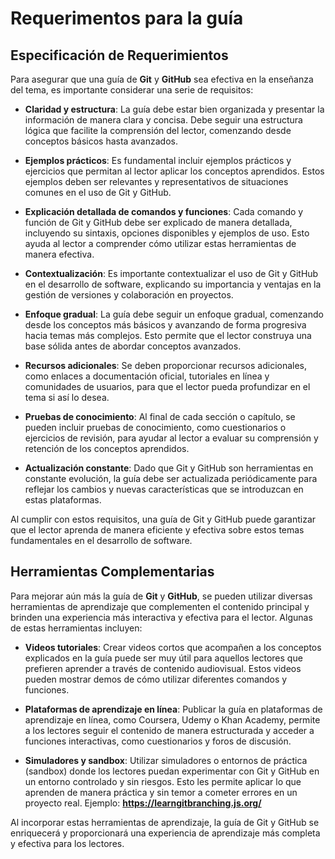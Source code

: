 # Requerimentos para la guía

## Especificación de Requerimientos

Para asegurar que una guía de **Git** y **GitHub** sea efectiva en la enseñanza del tema, es importante considerar una serie de requisitos:

- **Claridad y estructura**: La guía debe estar bien organizada y presentar la información de manera clara y concisa. Debe seguir una estructura lógica que facilite la comprensión del lector, comenzando desde conceptos básicos hasta avanzados.

- **Ejemplos prácticos**: Es fundamental incluir ejemplos prácticos y ejercicios que permitan al lector aplicar los conceptos aprendidos. Estos ejemplos deben ser relevantes y representativos de situaciones comunes en el uso de Git y GitHub.

- **Explicación detallada de comandos y funciones**: Cada comando y función de Git y GitHub debe ser explicado de manera detallada, incluyendo su sintaxis, opciones disponibles y ejemplos de uso. Esto ayuda al lector a comprender cómo utilizar estas herramientas de manera efectiva.

- **Contextualización**: Es importante contextualizar el uso de Git y GitHub en el desarrollo de software, explicando su importancia y ventajas en la gestión de versiones y colaboración en proyectos.

- **Enfoque gradual**: La guía debe seguir un enfoque gradual, comenzando desde los conceptos más básicos y avanzando de forma progresiva hacia temas más complejos. Esto permite que el lector construya una base sólida antes de abordar conceptos avanzados.

- **Recursos adicionales**: Se deben proporcionar recursos adicionales, como enlaces a documentación oficial, tutoriales en línea y comunidades de usuarios, para que el lector pueda profundizar en el tema si así lo desea.

- **Pruebas de conocimiento**: Al final de cada sección o capítulo, se pueden incluir pruebas de conocimiento, como cuestionarios o ejercicios de revisión, para ayudar al lector a evaluar su comprensión y retención de los conceptos aprendidos.

- **Actualización constante**: Dado que Git y GitHub son herramientas en constante evolución, la guía debe ser actualizada periódicamente para reflejar los cambios y nuevas características que se introduzcan en estas plataformas.

Al cumplir con estos requisitos, una guía de Git y GitHub puede garantizar que el lector aprenda de manera eficiente y efectiva sobre estos temas fundamentales en el desarrollo de software.

## Herramientas Complementarias

Para mejorar aún más la guía de **Git** y **GitHub**, se pueden utilizar diversas herramientas de aprendizaje que complementen el contenido principal y brinden una experiencia más interactiva y efectiva para el lector. Algunas de estas herramientas incluyen:

- **Videos tutoriales**: Crear videos cortos que acompañen a los conceptos explicados en la guía puede ser muy útil para aquellos lectores que prefieren aprender a través de contenido audiovisual. Estos videos pueden mostrar demos de cómo utilizar diferentes comandos y funciones.

- **Plataformas de aprendizaje en línea**: Publicar la guía en plataformas de aprendizaje en línea, como Coursera, Udemy o Khan Academy, permite a los lectores seguir el contenido de manera estructurada y acceder a funciones interactivas, como cuestionarios y foros de discusión.

- **Simuladores y sandbox**: Utilizar simuladores o entornos de práctica (sandbox) donde los lectores puedan experimentar con Git y GitHub en un entorno controlado y sin riesgos. Esto les permite aplicar lo que aprenden de manera práctica y sin temor a cometer errores en un proyecto real. Ejemplo: **https://learngitbranching.js.org/**

Al incorporar estas herramientas de aprendizaje, la guía de Git y GitHub se enriquecerá y proporcionará una experiencia de aprendizaje más completa y efectiva para los lectores.